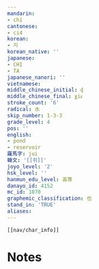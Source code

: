 ```yaml
---
mandarin:
- chí
cantonese:
- ci4
korean:
- 지
korean_native: ''
japanese:
- CHI
- TA
japanese_nanori: ''
vietnamese:
middle_chinese_initial: ɖ
middle_chinese_final: ɣiᴇ
stroke_count: '6'
radical: 水
skip_number: 1-3-3
grade_level: 4
pos: ''
english:
- pond
- reservoir
羅馬字: jui
韓文: '[[쥐]]'
joyo_level: '2'
hsk_level: ''
hanmun_edu_level: 高等
danayo_id: 4152
mc_id: 1070
graphemic_classification: 也
stand_in: 'TRUE'
aliases:
---
```

```meta-bind-embed
[[nav/char_info]]
```

# Notes
